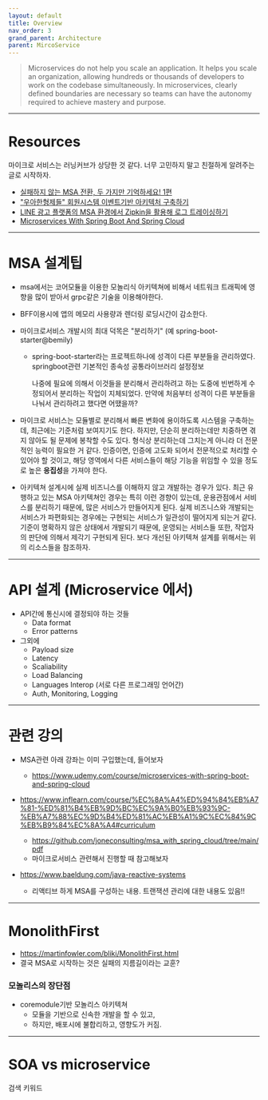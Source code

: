 ```yaml
---
layout: default
title: Overview
nav_order: 3
grand_parent: Architecture
parent: MircoService
---
```


> Microservices do not help you scale an application. It helps you scale an organization, allowing hundreds or thousands of developers to work on the codebase simultaneously.
In microservices, clearly defined boundaries are necessary so teams can have the autonomy required to achieve mastery and purpose.

---
# Resources
마이크로 서비스는 러닝커브가 상당한 것 같다. 너무 고민하지 말고 친절하게 알려주는 글로 시작하자.

* [실패하지 않는 MSA 전환, 두 가지만 기억하세요! 1편](https://www.lgcns.com/blog/cns-tech/36171/)
* ["우아한형제들" 회원시스템 이벤트기반 아키텍처 구축하기](https://techblog.woowahan.com/7835/)
* [LINE 광고 플랫폼의 MSA 환경에서 Zipkin을 활용해 로그 트레이싱하기](https://engineering.linecorp.com/ko/blog/line-ads-msa-opentracing-zipkin/)
* [Microservices With Spring Boot And Spring Cloud](https://github.com/piomin/course-spring-microservices)

---
# MSA 설계팁
* msa에서는 코어모듈을 이용한 모놀리식 아키텍쳐에 비해서 네트워크 트래픽에 영향을 많이 받아서 grpc같은 기술을 이용해야한다.
* BFF이용시에 앱의 메모리 사용량과 렌더링 로딩시간이 감소한다.

* 마이크로서비스 개발시의 최대 덕목은 "분리하기" (예 spring-boot-starter@bemily)
  + spring-boot-starter라는 프로젝트하나에 성격이 다른 부분들을 관리하였다.
    springboot관련 기본적인 종속성
    공통라이브러리
    설정정보

    나중에 필요에 의해서 이것들을 분리해서 관리하려고 하는 도중에 빈번하게 수정되어서 분리하는 작업이 지체되었다.
    만약에 처음부터 성격이 다른 부분들을 나눠서 관리하려고 했다면 어땠을까?

* 마이크로 서비스는 모듈별로 분리해서 빠른 변화에 용이하도록 시스템을 구축하는데, 최근에는 기준처럼 보여지기도 한다. 하지만, 단순히 분리하는데만 치중하면 겪지 않아도 될 문제에 봉착할 수도 있다. 형식상 분리하는데 그치는게 아니라 더 전문적인 능력이 필요한 거 같다. 인증이면, 인증에 고도화 되어서 전문적으로 처리할 수 있어야 할 것이고, 해당 영역에서 다른 서비스들이 해당 기능을 위임할 수 있을 정도로 높은 **응집성**을 가져야 한다.

* 아키텍쳐 설계시에 실제 비즈니스를 이해하지 않고 개발하는 경우가 있다. 최근 유행하고 있는 MSA 아키텍쳐인 경우는 특히 이런 경향이 있는데, 운용관점에서 서비스를 분리하기 때문에, 많은 서비스가 만들어지게 된다. 실제 비즈니스와 개발되는 서비스가 파편화되는 경우에는 구현되는 서비스가 일관성이 떨어지게 되는거 같다. 기준이 명확하지 않은 상태에서 개발되기 때문에, 운영되는 서비스들 또한, 작업자의 판단에 의해서 제각기 구현되게 된다. 보다 개선된 아키텍쳐 설계를 위해서는 위의 리소스들을 참조하자.


---
# API 설계 (Microservice 에서)
* API간에 통신시에 결정되야 하는 것들
  + Data format
  + Error patterns
* 그외에
  + Payload size
  + Latency
  + Scaliability
  + Load Balancing
  + Languages Interop (서로 다른 프로그래밍 언어간)
  + Auth, Monitoring, Logging


---
# 관련 강의
 * MSA관련 아래 강좌는 이미 구입했는데, 들어보자
   * https://www.udemy.com/course/microservices-with-spring-boot-and-spring-cloud

* https://www.inflearn.com/course/%EC%8A%A4%ED%94%84%EB%A7%81-%ED%81%B4%EB%9D%BC%EC%9A%B0%EB%93%9C-%EB%A7%88%EC%9D%B4%ED%81%AC%EB%A1%9C%EC%84%9C%EB%B9%84%EC%8A%A4#curriculum
  + https://github.com/joneconsulting/msa_with_spring_cloud/tree/main/pdf
  + 마이크로서비스 관련해서 진행할 때 참고해보자

* https://www.baeldung.com/java-reactive-systems
  + 리액티브 하게 MSA를 구성하는 내용. 트랜잭션 관리에 대한 내용도 있음!!

---
# MonolithFirst

 * https://martinfowler.com/bliki/MonolithFirst.html
 * 결국 MSA로 시작하는 것은 실패의 지름길이라는 교훈?

### 모놀리스의 장단점
 * coremodule기반 모놀리스 아키텍쳐
   + 모듈을 기반으로 신속한 개발을 할 수 있고,
   + 하지만, 배포시에 불합리하고, 영향도가 커짐.

---
# SOA vs microservice
검색 키워드
